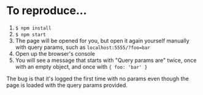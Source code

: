 # To reproduce...

1. `$ npm install`
2. `$ npm start`
3. The page will be opened for you, but open it again yourself manually with query params, such as `localhost:5555/?foo=bar`
4. Open up the browser's console
5. You will see a message that starts with "Query params are" twice, once with an empty object, and once with `{ foo: 'bar' }`

The bug is that it's logged the first time with no params even though the page is loaded with the query params provided.
